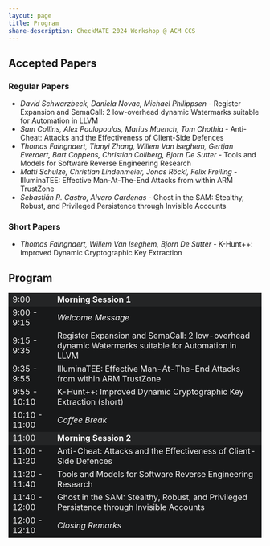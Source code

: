 ```yaml
---
layout: page
title: Program
share-description: CheckMATE 2024 Workshop @ ACM CCS
---
```


## Accepted Papers

### Regular Papers
- _David Schwarzbeck, Daniela Novac, Michael Philippsen_ - Register Expansion and SemaCall: 2 low-overhead dynamic Watermarks suitable for Automation in LLVM
- _Sam Collins, Alex Poulopoulos, Marius Muench, Tom Chothia_ - Anti-Cheat: Attacks and the Effectiveness of Client-Side Defences
- _Thomas Faingnaert, Tianyi Zhang, Willem Van Iseghem, Gertjan Everaert, Bart Coppens, Christian Collberg, Bjorn De Sutter_ - Tools and Models for Software Reverse Engineering Research
- _Matti Schulze, Christian Lindenmeier, Jonas Röckl, Felix Freiling_ - IlluminaTEE: Effective Man-At-The-End Attacks from within ARM TrustZone
- _Sebastián R. Castro, Alvaro Cardenas_ - Ghost in the SAM: Stealthy, Robust, and Privileged Persistence through Invisible Accounts

### Short Papers
- _Thomas Faingnaert, Willem Van Iseghem, Bjorn De Sutter_ - K-Hunt++: Improved Dynamic Cryptographic Key Extraction

## Program
<table>
  <tbody>
   <tr style="background-color:#242526; color:#F4F4F4">
      <td>9:00</td>
      <td><b>Morning Session 1</b></td>
    </tr>
    <tr style="background-color:#18191a; color:#F4F4F4">
      <td>9:00 - 9:15</td>
      <td><i>Welcome Message</i></td>
    </tr>
    <tr style="background-color:#18191a; color:#F4F4F4">
      <td>9:15 - 9:35</td>
      <td>Register Expansion and SemaCall: 2 low-overhead dynamic Watermarks suitable for Automation in LLVM</td>
    </tr>
    <tr style="background-color:#18191a; color:#F4F4F4">
      <td>9:35 - 9:55</td>
      <td>IlluminaTEE: Effective Man-At-The-End Attacks from within ARM TrustZone</td>
    </tr>
    <tr style="background-color:#18191a; color:#F4F4F4">
      <td>9:55 - 10:10</td>
      <td>K-Hunt++: Improved Dynamic Cryptographic Key Extraction (short)</td>
    </tr>
    <tr style="background-color:#18191a; color:#F4F4F4">
      <td>10:10 - 11:00</td>
      <td><i>Coffee Break</i></td>
    </tr>
    <tr style="background-color:#242526; color:#F4F4F4">
      <td>11:00</td>
      <td><b>Morning Session 2</b></td>
    </tr>
    <tr style="background-color:#18191a; color:#F4F4F4">
      <td>11:00 - 11:20</td>
      <td>Anti-Cheat: Attacks and the Effectiveness of Client-Side Defences</td>
    </tr>
    <tr style="background-color:#18191a; color:#F4F4F4">
      <td>11:20 - 11:40</td>
      <td>Tools and Models for Software Reverse Engineering Research</td>
    </tr>
    <tr style="background-color:#18191a; color:#F4F4F4">
      <td>11:40 - 12:00</td>
      <td>Ghost in the SAM: Stealthy, Robust, and Privileged Persistence through Invisible Accounts</td>
    </tr>
    <tr style="background-color:#18191a; color:#F4F4F4">
      <td>12:00 - 12:10</td>
      <td><i>Closing Remarks</i></td>
    </tr>
  </tbody>
</table>

